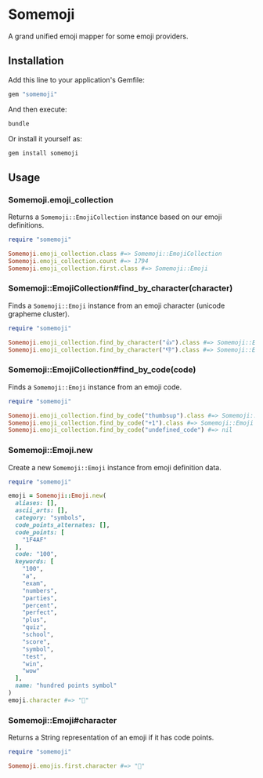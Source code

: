 # Somemoji

A grand unified emoji mapper for some emoji providers.

## Installation

Add this line to your application's Gemfile:

```ruby
gem "somemoji"
```

And then execute:

```bash
bundle
```

Or install it yourself as:

```bash
gem install somemoji
```

## Usage

### Somemoji.emoji_collection

Returns a `Somemoji::EmojiCollection` instance based on our emoji definitions.

```ruby
require "somemoji"

Somemoji.emoji_collection.class #=> Somemoji::EmojiCollection
Somemoji.emoji_collection.count #=> 1794
Somemoji.emoji_collection.first.class #=> Somemoji::Emoji
```

### Somemoji::EmojiCollection#find_by_character(character)

Finds a `Somemoji::Emoji` instance from an emoji character (unicode grapheme cluster).

```ruby
require "somemoji"

Somemoji.emoji_collection.find_by_character("👍").class #=> Somemoji::Emoji
Somemoji.emoji_collection.find_by_character("👎").class #=> Somemoji::Emoji
```

### Somemoji::EmojiCollection#find_by_code(code)

Finds a `Somemoji::Emoji` instance from an emoji code.

```ruby
require "somemoji"

Somemoji.emoji_collection.find_by_code("thumbsup").class #=> Somemoji::Emoji
Somemoji.emoji_collection.find_by_code("+1").class #=> Somemoji::Emoji
Somemoji.emoji_collection.find_by_code("undefined_code") #=> nil
```

### Somemoji::Emoji.new

Create a new `Somemoji::Emoji` instance from emoji definition data.

```ruby
require "somemoji"

emoji = Somemoji::Emoji.new(
  aliases: [],
  ascii_arts: [],
  category: "symbols",
  code_points_alternates: [],
  code_points: [
    "1F4AF"
  ],
  code: "100",
  keywords: [
    "100",
    "a",
    "exam",
    "numbers",
    "parties",
    "percent",
    "perfect",
    "plus",
    "quiz",
    "school",
    "score",
    "symbol",
    "test",
    "win",
    "wow"
  ],
  name: "hundred points symbol"
)
emoji.character #=> "💯"
```

### Somemoji::Emoji#character

Returns a String representation of an emoji if it has code points.

```ruby
require "somemoji"

Somemoji.emojis.first.character #=> "💯"
```
